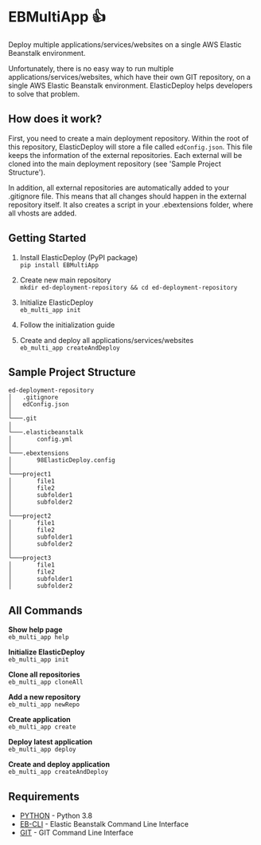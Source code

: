 EBMultiApp :+1:
======

Deploy multiple applications/services/websites on a single AWS Elastic Beanstalk environment.

Unfortunately, there is no easy way to run multiple applications/services/websites, which have their own GIT repository, on a single AWS Elastic Beanstalk environment. ElasticDeploy helps developers to solve that problem.

How does it work?
------
First, you need to create a main deployment repository. Within the root of this repository, ElasticDeploy will store a file called ``edConfig.json``.
This file keeps the information of the external repositories. Each external will be cloned into the main deployment repository (see 'Sample Project Structure').

In addition, all external repositories are automatically added to your .gitignore file. This means that all changes should happen in the external repository itself. It also creates a script in your .ebextensions folder, where all vhosts are added.


Getting Started
------

1. Install ElasticDeploy (PyPI package)  
```pip install EBMultiApp```  

2. Create new main repository  
```mkdir ed-deployment-repository && cd ed-deployment-repository```  

3. Initialize ElasticDeploy  
```eb_multi_app init```  

4. Follow the initialization guide

5. Create and deploy all applications/services/websites  
```eb_multi_app createAndDeploy```


Sample Project Structure
------

```
ed-deployment-repository
│   .gitignore
│   edConfig.json    
│
└───.git
│
└───.elasticbeanstalk
│       config.yml
│   
└───.ebextensions
│       98ElasticDeploy.config
│
└───project1
│       file1
│       file2
│       subfolder1
│       subfolder2
│   
└───project2
│       file1
│       file2
│       subfolder1
│       subfolder2
│   
└───project3
│       file1
│       file2
│       subfolder1
│       subfolder2
```

All Commands
------

**Show help page**  
```eb_multi_app help```

**Initialize ElasticDeploy**  
```eb_multi_app init```

**Clone all repositories**  
```eb_multi_app cloneAll```

**Add a new repository**  
```eb_multi_app newRepo```

**Create application**  
```eb_multi_app create```

**Deploy latest application**  
```eb_multi_app deploy```

**Create and deploy application**  
```eb_multi_app createAndDeploy```



Requirements
------
* [PYTHON](https://www.python.org/downloads/) - Python 3.8 
* [EB-CLI](http://docs.aws.amazon.com/elasticbeanstalk/latest/dg/eb-cli3.html) - Elastic Beanstalk Command Line Interface  
* [GIT](https://git-scm.com/) - GIT Command Line Interface

